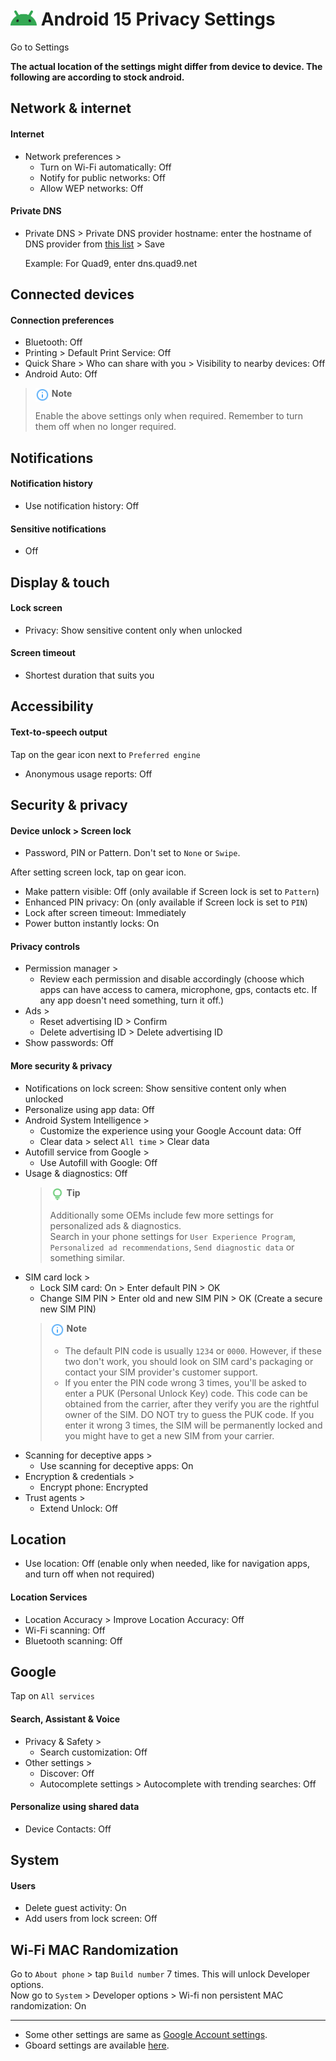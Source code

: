 # <img src="../icons/android.svg" width="42" align="bottom"> Android 15 Privacy Settings

Go to Settings

**The actual location of the settings might differ from device to device. The following are according to stock android.**



## Network & internet

#### Internet
- Network preferences >
  - Turn on Wi-Fi automatically: Off
  - Notify for public networks: Off
  - Allow WEP networks: Off

#### Private DNS
- Private DNS > Private DNS provider hostname: enter the hostname of DNS provider from [this list](https://www.privacyguides.org/en/dns/#recommended-providers) > Save

  Example: For Quad9, enter dns.quad9.net



## Connected devices

#### Connection preferences
- Bluetooth: Off
- Printing > Default Print Service: Off
- Quick Share > Who can share with you > Visibility to nearby devices: Off
- Android Auto: Off

> <img src="../icons/ic_note.svg" width="22" align="top"> **Note**
>
> Enable the above settings only when required. Remember to turn them off when no longer required.



## Notifications

#### Notification history
- Use notification history: Off

#### Sensitive notifications
- Off



## Display & touch

#### Lock screen
- Privacy: Show sensitive content only when unlocked

#### Screen timeout
- Shortest duration that suits you



## Accessibility

#### Text-to-speech output

Tap on the gear icon next to `Preferred engine`

- Anonymous usage reports: Off



## Security & privacy

#### Device unlock > Screen lock
- Password, PIN or Pattern. Don't set to `None` or `Swipe`.

After setting screen lock, tap on gear icon.

- Make pattern visible: Off (only available if Screen lock is set to `Pattern`)
- Enhanced PIN privacy: On (only available if Screen lock is set to `PIN`)
- Lock after screen timeout: Immediately
- Power button instantly locks: On

#### Privacy controls
- Permission manager > 
    - Review each permission and disable accordingly (choose which apps can have access to camera, microphone, gps, contacts etc. If any app doesn't need something, turn it off.)
- Ads >
    - Reset advertising ID > Confirm
    - Delete advertising ID > Delete advertising ID
- Show passwords: Off

#### More security & privacy
- Notifications on lock screen: Show sensitive content only when unlocked
- Personalize using app data: Off
- Android System Intelligence > 
    - Customize the experience using your Google Account data: Off
    - Clear data > select `All time` > Clear data
- Autofill service from Google >
    - Use Autofill with Google: Off
- Usage & diagnostics: Off
  > <img src="../icons/ic_tip.svg" width="22" align="top"> **Tip**
  >
  > Additionally some OEMs include few more settings for personalized ads & diagnostics.
  <br>Search in your phone settings for `User Experience Program`, `Personalized ad recommendations`, `Send diagnostic data` or something similar.
- SIM card lock >
  - Lock SIM card: On > Enter default PIN > OK
  - Change SIM PIN > Enter old and new SIM PIN > OK (Create a secure new SIM PIN)
  > <img src="../icons/ic_note.svg" width="22" align="top"> **Note**
  >
  > - The default PIN code is usually `1234` or `0000`. However, if these two don't work, you should look on SIM card's packaging or contact your SIM provider's customer support.
  > - If you enter the PIN code wrong 3 times, you'll be asked to enter a PUK (Personal Unlock Key) code. This code can be obtained from the carrier, after they verify you are the rightful owner of the SIM. DO NOT try to guess the PUK code. If you enter it wrong 3 times, the SIM will be permanently locked and you might have to get a new SIM from your carrier.
- Scanning for deceptive apps >
    - Use scanning for deceptive apps: On
- Encryption & credentials >
  - Encrypt phone: Encrypted
- Trust agents >
  - Extend Unlock: Off



## Location
- Use location: Off (enable only when needed, like for navigation apps, and turn off when not required)

#### Location Services
- Location Accuracy > Improve Location Accuracy: Off
- Wi-Fi scanning: Off
- Bluetooth scanning: Off



## Google

Tap on `All services`

#### Search, Assistant & Voice
- Privacy & Safety >
    - Search customization: Off
- Other settings >
    - Discover: Off
    - Autocomplete settings > Autocomplete with trending searches: Off

#### Personalize using shared data
- Device Contacts: Off



## System

#### Users
- Delete guest activity: On
- Add users from lock screen: Off



## Wi-Fi MAC Randomization
Go to `About phone` > tap `Build number` 7 times. This will unlock Developer options.
<br>Now go to `System` > Developer options > Wi-fi non persistent MAC randomization: On


---


- Some other settings are same as [Google Account settings](https://github.com/StellarSand/privacy-settings/blob/main/Privacy%20Settings/Google-Account.md).
- Gboard settings are available [here](https://github.com/StellarSand/privacy-settings/blob/main/Privacy%20Settings/Gboard.md).